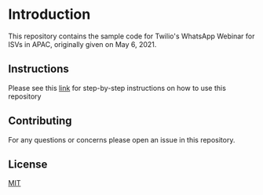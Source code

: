 # Introduction

This repository contains the sample code for Twilio's WhatsApp Webinar for ISVs in APAC, originally given on May 6, 2021.

## Instructions

Please see this [link](https://docs.google.com/document/d/e/2PACX-1vRvFWhuqa5VsEIhGphlZQca28hT34dKlSA0AVkmDa7h4qUZOp7FDYTnuVac8cBQbJ3cFoj3uG3cudoU/pub
) for step-by-step instructions on how to use this repository


## Contributing
For any questions or concerns please open an issue in this repository.

## License
[MIT](https://choosealicense.com/licenses/mit/)